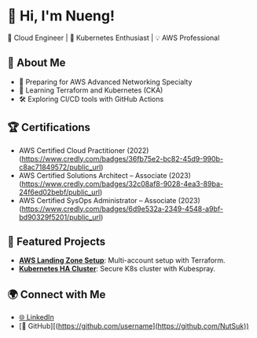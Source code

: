 # 👋 Hi, I'm Nueng!
🚀 Cloud Engineer | 🌟 Kubernetes Enthusiast | 💡 AWS Professional

## 🌟 About Me
- 🎯 Preparing for AWS Advanced Networking Specialty
- 🌱 Learning Terraform and Kubernetes (CKA)
- 🛠️ Exploring CI/CD tools with GitHub Actions

## 🏆 Certifications
- AWS Certified Cloud Practitioner (2022) (https://www.credly.com/badges/36fb75e2-bc82-45d9-990b-c8ac71849572/public_url)
- AWS Certified Solutions Architect – Associate (2023)(https://www.credly.com/badges/32c08af8-9028-4ea3-89ba-24f6ed02bebf/public_url)
- AWS Certified SysOps Administrator – Associate (2023) (https://www.credly.com/badges/6d9e532a-2349-4548-a9bf-bd90329f5201/public_url)

## 📂 Featured Projects
- **[AWS Landing Zone Setup](#)**: Multi-account setup with Terraform.
- **[Kubernetes HA Cluster](#)**: Secure K8s cluster with Kubespray.

## 🌍 Connect with Me
- [🌐 LinkedIn]([https://linkedin.com/in/username](https://www.linkedin.com/in/nut-sukkee-5390ba220/))
- [📂 GitHub][(https://github.com/username](https://github.com/NutSuk))
